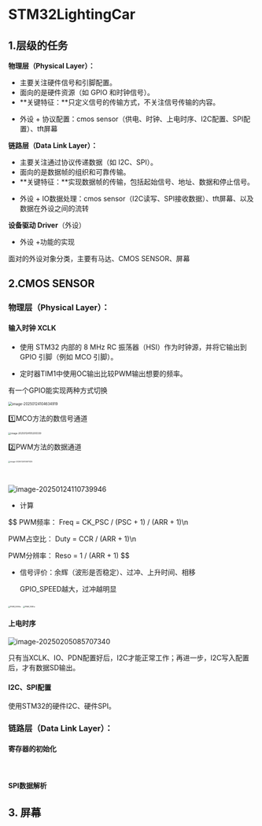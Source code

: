 # STM32LightingCar

 ## 1.层级的任务

**物理层（Physical Layer）：**

- 主要关注硬件信号和引脚配置。
- 面向的是硬件资源（如 GPIO 和时钟信号）。
- **关键特征：**只定义信号的传输方式，不关注信号传输的内容。

* 外设 + 协议配置：cmos sensor（供电、时钟、上电时序、I2C配置、SPI配置）、tft屏幕



**链路层（Data Link Layer）：**

- 主要关注通过协议传递数据（如 I2C、SPI）。
- 面向的是数据帧的组织和可靠传输。
- **关键特征：**实现数据帧的传输，包括起始信号、地址、数据和停止信号。

* 外设 + IO数据处理：cmos sensor（I2C读写、SPI接收数据）、tft屏幕、以及数据在外设之间的流转



**设备驱动 Driver**（外设）

* 外设 +功能的实现



面对的外设对象分类，主要有马达、CMOS SENSOR、屏幕

## 2.CMOS SENSOR

### **物理层（Physical Layer）：**

#### 输入时钟 XCLK 



* 使用 STM32 内部的 8 MHz RC 振荡器（HSI）作为时钟源，并将它输出到 GPIO 引脚（例如 MCO 引脚）。

* 定时器TIM1中使用OC输出比较PWM输出想要的频率。



有一个GPIO能实现两种方式切换

<img src="C:\Users\TOM\AppData\Roaming\Typora\typora-user-images\image-20250124104634919.png" alt="image-20250124104634919" style="zoom:50%;" />



1️⃣MCO方法的数信号通道

<img src="C:\Users\TOM\AppData\Roaming\Typora\typora-user-images\image-20250124105200339.png" alt="image-20250124105200339" style="zoom:33%;" />



2️⃣PWM方法的数据通道

<img src="C:\Users\TOM\AppData\Roaming\Typora\typora-user-images\image-20250124105511325.png" alt="image-20250124105511325" style="zoom: 25%;" />


​		

![image-20250124110739946](C:\Users\TOM\AppData\Roaming\Typora\typora-user-images\image-20250124110739946.png)



* 计算

$$
PWM频率：	Freq = CK_PSC / (PSC + 1) / (ARR + 1)\\n

PWM占空比：	Duty = CCR / (ARR + 1)\\n

PWM分辨率：	Reso = 1 / (ARR + 1)
$$

* 信号评价：余辉（波形是否稳定）、过冲、上升时间、相移

  GPIO_SPEED越大，过冲越明显

​				<img src="C:\Users\TOM\Documents\GitHub\STM32_LightingCar\信号分析\输入时钟\PWM_50Mhz.png" alt="PWM_50Mhz" style="zoom: 25%;" />				<img src="C:\Users\TOM\Documents\GitHub\STM32_LightingCar\信号分析\输入时钟\PWM_10Mhz.png" alt="PWM_10Mhz" style="zoom: 25%;" />



#### 上电时序

![image-20250205085707340](C:\Users\TOM\AppData\Roaming\Typora\typora-user-images\image-20250205085707340.png)

只有当XCLK、IO、PDN配置好后，I2C才能正常工作；再进一步，I2C写入配置后，才有数据SD输出。



#### I2C、SPI配置

使用STM32的硬件I2C、硬件SPI。





### **链路层（Data Link Layer）：**

#### 	寄存器的初始化



​	

#### 	SPI数据解析



## 3. 屏幕

​	





